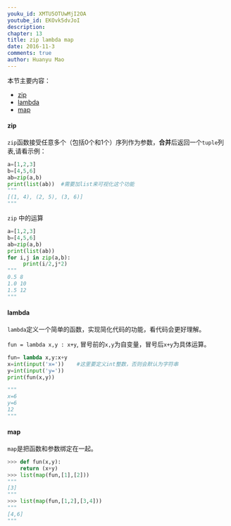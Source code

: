 ```yaml
---
youku_id: XMTU5OTUwMjI2OA
youtube_id: EKOvk5dvJoI
description: 
chapter: 13
title: zip lambda map
date: 2016-11-3
comments: true
author: Huanyu Mao
---
```


本节主要内容：

- [zip](#zip)
- [lambda](#lambda)
- [map](#map)



<h4 class="tut-h4-pad" id="zip">zip</h4>

`zip`函数接受任意多个（包括0个和1个）序列作为参数，**合并**后返回一个`tuple`列表,请看示例：

```python
a=[1,2,3]
b=[4,5,6]
ab=zip(a,b)
print(list(ab))  #需要加list来可视化这个功能
"""
[(1, 4), (2, 5), (3, 6)]
"""
```

`zip` 中的运算

```python
a=[1,2,3]
b=[4,5,6]
ab=zip(a,b)
print(list(ab))
for i,j in zip(a,b):
     print(i/2,j*2)
"""
0.5 8
1.0 10
1.5 12
"""
```



<h4 class="tut-h4-pad" id="lambda">lambda</h4>

`lambda`定义一个简单的函数，实现简化代码的功能，看代码会更好理解。

`fun = lambda x,y : x+y`, 冒号前的`x,y`为自变量，冒号后`x+y`为具体运算。

```python
fun= lambda x,y:x+y
x=int(input('x='))    #这里要定义int整数，否则会默认为字符串
y=int(input('y='))
print(fun(x,y))

"""
x=6
y=6
12
"""
```

<h4 class="tut-h4-pad" id="map">map</h4>

`map`是把函数和参数绑定在一起。

```python
>>> def fun(x,y):
	return (x+y)
>>> list(map(fun,[1],[2]))
"""
[3]
"""
>>> list(map(fun,[1,2],[3,4]))
"""
[4,6]
"""
```

